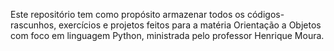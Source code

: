 Este repositório tem como propósito armazenar todos os códigos-rascunhos, exercícios e projetos feitos para a matéria Orientação a Objetos com foco em linguagem Python, ministrada pelo professor Henrique Moura.